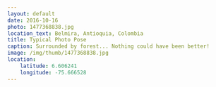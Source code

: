 ```yaml
---
layout: default
date: 2016-10-16
photo: 1477368838.jpg
location_text: Belmira, Antioquia, Colombia
title: Typical Photo Pose
caption: Surrounded by forest... Nothing could have been better!
image: /img/thumb/1477368838.jpg
location:
    latitude: 6.606241
    longitude: -75.666528
---
```

